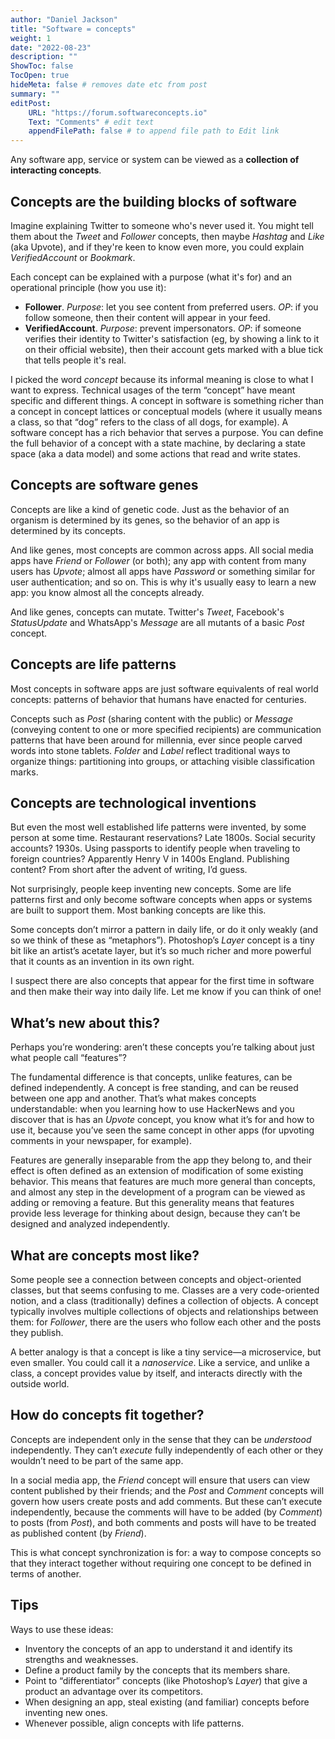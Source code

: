 ```yaml
---
author: "Daniel Jackson"
title: "Software = concepts"
weight: 1
date: "2022-08-23"
description: ""
ShowToc: false
TocOpen: true
hideMeta: false # removes date etc from post
summary: ""
editPost:
    URL: "https://forum.softwareconcepts.io"
    Text: "Comments" # edit text
    appendFilePath: false # to append file path to Edit link
---
```

Any software app, service or  system can be viewed as a **collection of interacting concepts**.

## Concepts are the building blocks of software

Imagine explaining Twitter to someone who's never used it. You might tell them about the *Tweet* and *Follower* concepts, then maybe *Hashtag* and *Like* (aka Upvote), and if they're keen to know even more, you could explain *VerifiedAccount* or *Bookmark*. 

Each concept can be explained with a purpose (what it's for) and an operational principle (how you use it):
- **Follower**. *Purpose*: let you see content from preferred users. *OP*: if you follow someone, then their content will appear in your feed.
- **VerifiedAccount**. *Purpose*: prevent impersonators. *OP*: if someone verifies their identity to Twitter's satisfaction (eg, by showing a link to it on their official website), then their account gets marked with a blue tick that tells people it's real.

I picked the word *concept* because its informal meaning is close to what I want to express. Technical usages of the term “concept” have meant specific and different things. A concept in software is something richer than a concept in concept lattices or conceptual models (where it usually means a class, so that “dog” refers to the class of all dogs, for example). A software concept has a rich behavior that serves a purpose. You can define the full behavior of a concept with a state machine, by declaring a state space (aka a data model) and some actions that read and write states.

## Concepts are software genes

Concepts are like a kind of genetic code. Just as the behavior of an organism is determined by its genes, so the behavior of an app is determined by its concepts.

And like genes, most concepts are common across apps. All social media apps have *Friend* or *Follower* (or both); any app with content from many users has *Upvote*; almost all apps have *Password* or something similar for user authentication; and so on. This is why it's usually easy to learn a new app: you know almost all the concepts already.

And like genes, concepts can mutate. Twitter's *Tweet*, Facebook's *StatusUpdate* and WhatsApp's *Message* are all mutants of a basic  *Post* concept.

## Concepts are life patterns

Most concepts in software apps are just software equivalents of real world concepts: patterns of behavior that humans have enacted for centuries.

Concepts such as *Post* (sharing content with the public) or *Message* (conveying content to one or more specified recipients) are communication patterns that have been around for millennia, ever since people carved words into stone tablets. *Folder* and *Label* reflect traditional ways to organize things: partitioning into groups, or attaching visible classification marks.

## Concepts are technological inventions

But even the most well established life patterns were invented, by some person at some time. Restaurant reservations? Late 1800s. Social security accounts? 1930s. Using passports to identify people when traveling to foreign countries? Apparently Henry V in 1400s England. Publishing content? From short after the advent of writing, I’d guess.

Not surprisingly, people keep inventing new concepts. Some are life patterns first and only become software concepts when apps or systems are built to support them. Most banking concepts are like this. 

Some concepts don’t mirror a pattern in daily life, or do it only weakly (and so we think of these as “metaphors”). Photoshop’s *Layer* concept is a tiny bit like an artist’s acetate layer, but it’s so much richer and more powerful that it counts as an invention in its own right.

I suspect there are also concepts that appear for the first time in software and then make their way into daily life. Let me know if you can think of one!

## What’s new about this?

Perhaps you’re wondering: aren’t these concepts you’re talking about just what people call “features”?

The fundamental difference is that concepts, unlike features, can be defined independently. A concept is free standing, and can be reused between one app and another. That’s what makes concepts understandable: when you learning how to use HackerNews and you discover that is has an *Upvote* concept, you know what it’s for and how to use it, because you’ve seen the same concept in other apps (for upvoting comments in your newspaper, for example).

Features are generally inseparable from the app they belong to, and their effect is often defined as an extension of modification of some existing behavior. This means that features are much more general than concepts, and almost any step in the development of a program can be viewed as adding or removing a feature. But this generality means that features provide less leverage for thinking about design, because they can’t be designed and analyzed independently.

## What are concepts most like?

Some people see a connection between concepts and object-oriented classes, but that seems confusing to me. Classes are a very code-oriented notion, and a class (traditionally) defines a collection of objects. A concept typically involves multiple collections of objects and relationships between them: for *Follower*, there are the users who follow each other and the posts they publish.

A better analogy is that a concept is like a tiny service—a microservice, but even smaller. You could call it a *nanoservice*. Like a service, and unlike a class, a concept provides value by itself, and interacts directly with the outside world.

## How do concepts fit together?

Concepts are independent only in the sense that they can be *understood* independently. They can’t *execute* fully independently of each other or they wouldn’t need to be part of the same app.

In a social media app, the *Friend* concept will ensure that users can view content published by their friends; and the *Post* and *Comment* concepts will govern how users create posts and add comments. But these can’t execute independently, because the comments will have to be added (by *Comment*) to posts (from *Post*), and both comments and posts will have to be treated as published content (by *Friend*).

This is what concept synchronization is for: a way to compose concepts so that they interact together without requiring one concept to be defined in terms of another.

## Tips

Ways to use these ideas:

- Inventory the concepts of an app to understand it and identify its strengths and weaknesses.
- Define a product family by the concepts that its members share.
- Point to “differentiator” concepts (like Photoshop’s *Layer*) that give a product an advantage over its competitors.
- When designing an app, steal existing (and familiar) concepts before inventing new ones.
- Whenever possible, align concepts with life patterns.